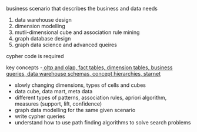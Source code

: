 business scenario that describes the business and data needs 
1. data warehouse design 
2. dimension modelling 
3. mutli-dimensional cube and association rule mining 
4. graph database design 
5. graph data science and advanced queires 


cypher code is required 

key concepts 
-[ oltp and olap, fact tables, dimension tables, business queries, data warehouse schemas, concept hierarchies, starnet ]()
- slowly changing dimensions, types of cells and cubes 
- data cube, data mart, meta data 
- different types of patterns, association rules, apriori algorithm, measures (support, lift, confidence)
- graph data modelling for the same given scenario 
- write cypher queries 
- understand how to use path finding algorithms to solve search problems 

